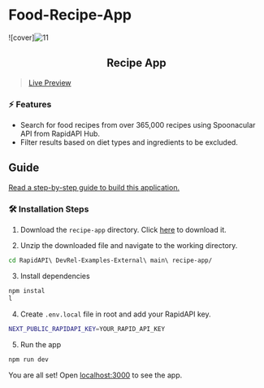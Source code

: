 # Food-Recipe-App

![cover]![11](https://user-images.githubusercontent.com/87069619/172177952-6e73c9d7-d74b-4acf-bc5c-1e737a89996f.png)


<div align="center">
	<h2>Recipe App</h2>
</div>

> [Live Preview](https://rapidapi-example-recipe-app.vercel.app/)

### ⚡️ Features

- Search for food recipes from over 365,000 recipes using Spoonacular API from RapidAPI Hub.
- Filter results based on diet types and ingredients to be excluded.

## Guide

[Read a step-by-step guide to build this application.](https://rapidapi.com/guides/build-recipe-app)

### 🛠️ Installation Steps

1. Download the `recipe-app` directory. Click [here](https://download-directory.github.io/?url=https://github.com/RapidAPI/DevRel-Examples-External/tree/main/recipe-app) to download it.

2. Unzip the downloaded file and navigate to the working directory.

```bash
cd RapidAPI\ DevRel-Examples-External\ main\ recipe-app/
```

3. Install dependencies

```bash
npm instal
l
```

4. Create `.env.local` file in root and add your RapidAPI key.

```bash
NEXT_PUBLIC_RAPIDAPI_KEY=YOUR_RAPID_API_KEY
```

5. Run the app

```bash
npm run dev
```

You are all set! Open [localhost:3000](http://localhost:3000/) to see the app.
